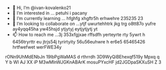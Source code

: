 - 👋 Hi, I’m @ivan-kovalenko21
- 👀 I’m interested in ... petuhi i pacany
- 🌱 I’m currently learning ... hfghfg xhgftr5h erhwehre 235235 23
- 💞️ I’m looking to collaborate on ...ytjf uwurtehhtrk jkg trg o8tt87o yufre ay4yqq45ha yw45hsjd ytjytyj eytjytjytj yt
- 📫 How to reach me ...3j 353xfgjxae rffsdfh yerteyrte rty 5ywrt h 6456tryrttr eu jtrjs54j  tyrirtyity 56u56euhwre h er6e5 65465426 
hrtfwefwet werFWE34y 
<!---3 56j
ivan-kovalenko21/ivan-kovalenko21 is a ✨ special ✨ repository because its `README.md` (this file) appears on your GitHub profile.
You can click the Preview link to take a look at your changes.
--->
rONn9UhMdENbJn
19lbPgWaMAS
d rthrrdh
3D9WyQiBEhexqf519y
 Mpxq  q Y b WI
AJ XX iP M3wMInWJGKnABArK mosuPYxcHF jd2JGDpaSKXuSH  Z 3
